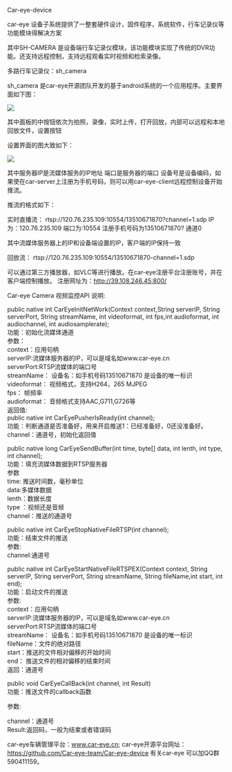 ﻿Car-eye-device
 
car-eye 设备子系统提供了一整套硬件设计，固件程序，系统软件，行车记录仪等功能模块得解决方案

其中SH-CAMERA 是设备端行车记录仪模块，该功能模块实现了传统的DVR功能。还支持远程控制，支持远程观看实时视频和检索录像。


多路行车记录仪：sh_camera

sh_camera 是car-eye开源团队开发的基于android系统的一个应用程序。主要界面如下图：

![](https://github.com/Car-eye-team/doc/raw/master/car-eye-device/car-eye-camera主界面.jpg)

其中面板的中按钮依次为拍照，录像，实时上传，打开回放，内部可以远程和本地回放文件，设置按钮

设置界面的图大致如下：

![](https://github.com/Car-eye-team/doc/raw/master/car-eye-device/car-eye-camera设置界面.jpg)

其中服务器IP是流媒体服务的IP地址
端口是服务器的端口
设备号是设备编码，如果使在car-server上注册为手机号码，则可以用car-eye-client远程控制设备开始推流。

推流的格式如下：

实时直播流：
rtsp://120.76.235.109:10554/13510671870?channel=1.sdp
IP为：120.76.235.109
端口为:10554
注册手机号码为13510671870?
通道0

其中流媒体服务器上的IP和设备端设置的IP，客户端的IP保持一致

回放流：
rtsp://120.76.235.109:10554/13510671870-channel=1.sdp

可以通过第三方播放器，如VLC等进行播放。在car-eye注册平台注册账号，并在客户端控制播放。
注册网址为：http://39.108.246.45:800/

 Car-eye Camera 视频监控API 说明:
 
public native int  CarEyeInitNetWork(Context context,String serverIP, String serverPort, String streamName, int videoformat, int fps,int audioformat, int audiochannel, int audiosamplerate);  
功能：初始化流媒体通道  
参数：  
context：应用句柄  
serverIP:流媒体服务器的IP，可以是域名如www.car-eye.cn   
serverPort:RTSP流媒体的端口号   
streamName： 设备名：如手机号码13510671870 是设备的唯一标识   
videoformat： 视频格式，支持H264，265 MJPEG   
fps： 帧频率   
audioformat： 音频格式支持AAC,G711,G726等   
返回值:   
public native int 	 CarEyePusherIsReady(int channel);  
功能：判断通道是否准备好，用来开启推送1：已经准备好，0还没准备好。   
channel：通道号，初始化返回值   

public native long   CarEyeSendBuffer(int time, byte[] data, int lenth, int type, int channel);     
功能：填充流媒体数据到RTSP服务器     
参数   
time: 推送时间数，毫秒单位   
data:多媒体数据  
lenth：数据长度  
type ：视频还是音频  
channel：推送的通道号  

public native int    CarEyeStopNativeFileRTSP(int channel);  
功能：结束文件的推送  
参数:  
channel:通道号  

public native int    CarEyeStartNativeFileRTSPEX(Context context, String serverIP, String serverPort, String streamName,  String fileName,int start, int end);  
功能：启动文件的推送   
参数:  
context：应用句柄  
serverIP:流媒体服务器的IP，可以是域名如www.car-eye.cn  
serverPort:RTSP流媒体的端口号  
streamName： 设备名：如手机号码13510671870 是设备的唯一标识  
fileName：文件的绝对路径  
start：推送的文件相对偏移的开始时间  
end：  推送文件的相对偏移的结束时间  
返回：通道号  

public void  CarEyeCallBack(int channel, int Result)  
功能：推送文件的callback函数  

参数:  

channel：通道号  
Result:返回码，一般为结束或者错误码  

car-eye车辆管理平台：www.car-eye.cn; car-eye开源平台网址：https://github.com/Car-eye-team/Car-eye-device 有关car-eye 可以加QQ群590411159。
